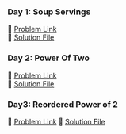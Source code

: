 ### Day 1: Soup Servings  
🔗 [Problem Link](https://leetcode.com/problems/soup-servings/)  
📄 [Solution File](day1_soup_servings.cpp)

### Day 2: Power Of Two
🔗 [Problem Link](https://leetcode.com/problems/power-of-two/?envType=daily-question&envId=2025-08-06)  
📄 [Solution File](day2_Power_of_two.cpp)

### Day3: Reordered Power of 2
🔗 [Problem Link](https://leetcode.com/problems/reordered-power-of-2/description/?envType=daily-question&envId=2025-08-06)
📄 [Solution File](day03_reordered_power_of_two.cpp)
